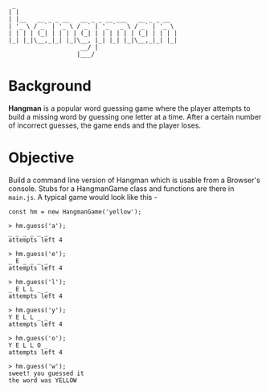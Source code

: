 ```
 _                                             
| |                                            
| |__   __ _ _ __   __ _ _ __ ___   __ _ _ __  
| '_ \ / _` | '_ \ / _` | '_ ` _ \ / _` | '_ \ 
| | | | (_| | | | | (_| | | | | | | (_| | | | |
|_| |_|\__,_|_| |_|\__, |_| |_| |_|\__,_|_| |_|
                    __/ |                      
                   |___/  
```

# Background                   
**Hangman** is a popular word guessing game where the player attempts to build a missing word by guessing one letter at a time. After a certain number of incorrect guesses, the game ends and the player loses.

# Objective
Build a command line version of Hangman which is usable from a Browser's console. Stubs for a HangmanGame class and functions are there in `main.js`. A typical game would look like this -

```
const hm = new HangmanGame('yellow');

> hm.guess('a');
_ _ _ _ _ _
attempts left 4

> hm.guess('e');
_ E _ _ _ _
attempts left 4

> hm.guess('l');
_ E L L _ _
attempts left 4

> hm.guess('y');
Y E L L _ _
attempts left 4

> hm.guess('o');
Y E L L O _
attempts left 4

> hm.guess('w');
sweet! you guessed it
the word was YELLOW

```